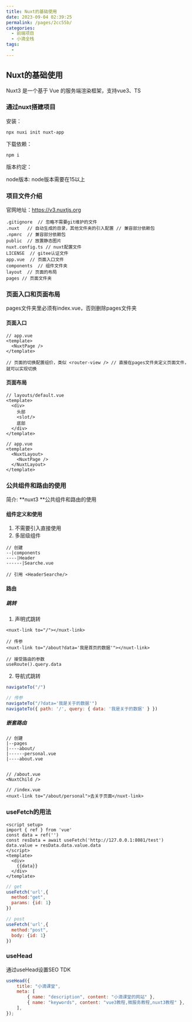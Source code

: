 ```yaml
---
title: Nuxt的基础使用
date: 2023-09-04 02:39:25
permalink: /pages/2cc55b/
categories:
  - 前端项目
  - 小滴全栈
tags:
  - 
---
```


## Nuxt的基础使用

Nuxt3 是一个基于 Vue 的服务端渲染框架，支持vue3、TS

### 通过nuxt搭建项目

安装：

```shell
npx nuxi init nuxt-app
```

下载依赖：

```shell
npm i
```

版本约定：

node版本: node版本需要在15以上

### 项目文件介绍

官网地址：https://v3.nuxtjs.org

```shell
.gitignore  // 忽略不需要git维护的文件
.nuxt  	// 自动生成的目录，其他文件夹的引入配置 // 兼容部分依赖包
.npmrc  // 兼容部分依赖包
public  // 放置静态图片
nuxt.config.ts // nuxt配置文件
LICENSE  // gitee认证文件
app.vue  // ⻚面入口文件
components  // 组件文件夹
layout  // ⻚面的布局
pages // ⻚面文件夹
```

### ⻚面入口和⻚面布局

pages文件夹里必须有index.vue，否则删除pages文件夹

#### ⻚面入口

```vue
// app.vue
<template>
  <NuxtPage />
</template>

// ⻚面的切换配置组价，类似 <router-view /> // 直接在pages文件夹定义⻚面文件，就可以实现切换
```

#### ⻚面布局

```vue
// layouts/default.vue
<template>
  <div>
	头部
	<slot/>
	底部
  </div>
</template>

// app.vue
<template>
  <NuxtLayout>
    <NuxtPage />
  </NuxtLayout>
</template>
```

### 公共组件和路由的使用

简介: **nuxt3 **公共组件和路由的使用

#### 组件定义和使用

1. 不需要引入直接使用
2. 多层级组件

```vue
// 创建 
--|components 
----|Header 
------|Searche.vue

// 引用 <HeaderSearche/>
```

#### 路由

##### 跳转

1. 声明式跳转

```vue
<nuxt-link to="/"></nuxt-link> 

// 传参
<nuxt-link to="/about?data='我是首⻚的数据'"></nuxt-link>

// 接受路由的参数 
useRoute().query.data
```

2. 导航式跳转

```javascript
navigateTo("/")

// 传参
navigateTo("/?data='我是关于的数据'")
navigateTo({ path: '/', query: { data: '我是关于的数据' } })
```

##### 嵌套路由

```vue
// 创建
|--pages 
|----about/ 
|------personal.vue 
|----about.vue


// /about.vue
<NuxtChild />

// /index.vue
<nuxt-link to="/about/personal">去关于⻚面</nuxt-link>
```

### useFetch的用法

```vue
<script setup>
import { ref } from 'vue'
const data = ref('')
const resData = await useFetch('http://127.0.0.1:8081/test')
data.value = resData.data.value.data
</script>
<template>
  <div>
    {{data}}
  </div>
</template>
```

```javascript
// get
useFetch('url',{
  method:"get",
  params: {id: 1}
})

// post
useFetch('url',{
  method:"post",
  body: {id: 1}
})
```

### useHead

通过useHead设置SEO TDK

```javascript
useHead({
	title: "小滴课堂", 
	meta: [
		{ name: "description", content: "小滴课堂的网站" },
		{ name: "keywords", content: "vue3教程,微服务教程,nuxt3教程" }, 
	],
});
```

